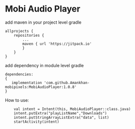 # Mobi Audio Player
add maven in your project level gradle
````
allprojects {
	repositories {
		...
		maven { url 'https://jitpack.io' 
		}
	}
}
````
add dependency in module level gradle
````
dependencies:
{
   implementation 'com.github.Amankhan-mobipixels:MobiAudioPlayer:1.0.8'
}

````
How to use:

        val intent = Intent(this, MobiAudioPlayer::class.java)
        intent.putExtra("playListName","Downloads")
        intent.putStringArrayListExtra("data", list)
        startActivity(intent)
   
